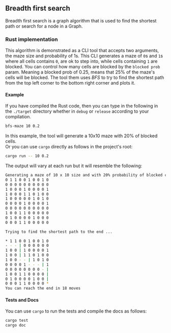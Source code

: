 ## Breadth first search
Breadth first search is a graph algorithm that is used to find the shortest path or search for a node in a Graph.
### Rust implementation
This algorithm is demonstrated as a CLI tool that accepts two arguments, the maze size and probability of 1s. This CLI generates a maze of `0`s and `1`s where all cells contains `0`, are ok to step into, while cells containing `1` are blocked. You can control how many cells are blocked by the `blocked prob` param. Meaning a blocked prob of 0.25, means that 25% of the maze's cells will be blocked. The tool them uses *BFS* to try to find the shortest path from the top left corner to the bottom right corner and plots it.
#### Example
If you have compiled the Rust code, then you can type in the following in the `./target` directory whether in `debug` or `release` according to your compilation.
```bash
bfs-maze 10 0.2
```
In this example, the tool will generate a 10x10 maze with 20% of blocked cells.  
Or you can use `cargo` directly as follows in the project's root:
```bash
cargo run -- 10 0.2
```
The output will vary at each run but it will resemble the following:
```bash
Generating a maze of 10 x 10 size and with 20% probability of blocked cells
0 1 1 0 0 1 0 0 1 0 
0 0 0 0 0 0 0 0 0 0 
1 0 0 0 1 0 0 0 0 1 
1 0 0 0 1 1 0 1 0 0 
1 0 0 0 0 0 1 0 1 0 
0 0 0 0 1 0 0 0 0 1 
0 0 0 0 0 0 0 0 0 0 
1 0 0 1 1 0 0 0 0 0 
0 1 0 0 0 0 1 0 0 0 
0 0 0 1 1 0 0 0 0 0 

Trying to find the shortest path to the end ... 

* 1 1 0 0 1 0 0 1 0 
- - - | 0 0 0 0 0 0 
1 0 0 | 1 0 0 0 0 1 
1 0 0 | 1 1 0 1 0 0 
1 0 0 - - | 1 0 1 0 
0 0 0 0 1 - - - | 1 
0 0 0 0 0 0 0 0 - | 
1 0 0 1 1 0 0 0 0 | 
0 1 0 0 0 0 1 0 0 | 
0 0 0 1 1 0 0 0 0 * 
You can reach the end in 18 moves
```
#### Tests and Docs
You can use `cargo` to run the tests and compile the docs as follows:
```bash
cargo test
cargo doc
```
